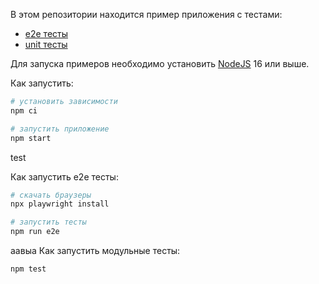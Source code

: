 В этом репозитории находится пример приложения с тестами:

- [e2e тесты](e2e/example.spec.ts)
- [unit тесты](src/example.test.tsx)

Для запуска примеров необходимо установить [NodeJS](https://nodejs.org/en/download/) 16 или выше.

Как запустить:

```sh
# установить зависимости
npm ci

# запустить приложение
npm start
```

test

Как запустить e2e тесты:

```sh
# скачать браузеры
npx playwright install

# запустить тесты
npm run e2e
```

аавыа
Как запустить модульные тесты:

```sh
npm test
```
